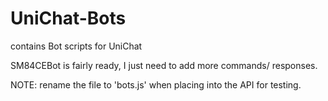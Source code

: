 # UniChat-Bots

contains Bot scripts for UniChat

SM84CEBot is fairly ready, I just need to add more commands/ responses.

NOTE: rename the file to 'bots.js' when placing into the API for testing.
